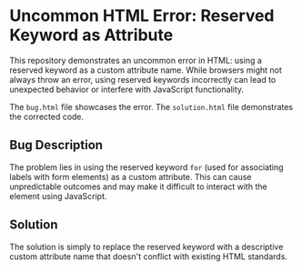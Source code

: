 # Uncommon HTML Error: Reserved Keyword as Attribute

This repository demonstrates an uncommon error in HTML: using a reserved keyword as a custom attribute name.  While browsers might not always throw an error, using reserved keywords incorrectly can lead to unexpected behavior or interfere with JavaScript functionality.

The `bug.html` file showcases the error. The `solution.html` file demonstrates the corrected code.

## Bug Description

The problem lies in using the reserved keyword `for` (used for associating labels with form elements) as a custom attribute.  This can cause unpredictable outcomes and may make it difficult to interact with the element using JavaScript.

## Solution

The solution is simply to replace the reserved keyword with a descriptive custom attribute name that doesn't conflict with existing HTML standards.
